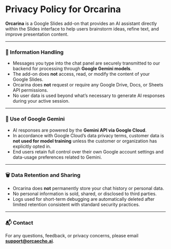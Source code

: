 # Privacy Policy for Orcarina

**Orcarina** is a Google Slides add-on that provides an AI assistant directly within the Slides interface to help users brainstorm ideas, refine text, and improve presentation content.

---

### 🧠 Information Handling
- Messages you type into the chat panel are securely transmitted to our backend for processing through **Google Gemini models**.  
- The add-on does **not** access, read, or modify the content of your Google Slides.  
- Orcarina does **not** request or require any Google Drive, Docs, or Sheets API permissions.  
- No user data is used beyond what’s necessary to generate AI responses during your active session.  

---

### 🤖 Use of Google Gemini
- AI responses are powered by the **Gemini API via Google Cloud**.  
- In accordance with Google Cloud’s data privacy terms, customer data is **not used for model training** unless the customer or organization has explicitly opted in.  
- End users retain full control over their own Google account settings and data-usage preferences related to Gemini.  

---

### 🗑️ Data Retention and Sharing
- Orcarina does **not** permanently store your chat history or personal data.  
- No personal information is sold, shared, or disclosed to third parties.  
- Logs used for short-term debugging are automatically deleted after limited retention consistent with standard security practices.  

---

### 📬 Contact
For any questions, feedback, or privacy concerns, please email **support@orcaecho.ai**.
